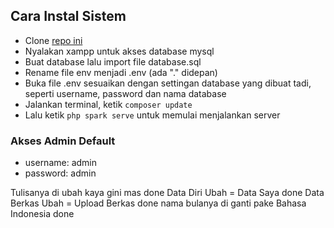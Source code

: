 ## Cara Instal Sistem

- Clone [repo ini](https://github.com/RiyanRIS/tasdiqskripsi)
- Nyalakan xampp untuk akses database mysql
- Buat database lalu import file database.sql
- Rename file env menjadi .env (ada "." didepan)
- Buka file .env sesuaikan dengan settingan database yang dibuat tadi, seperti username, password dan nama database
- Jalankan terminal, ketik `composer update`
- Lalu ketik `php spark serve` untuk memulai menjalankan server

### Akses Admin Default

- username: admin
- password: admin

Tulisanya di ubah kaya gini mas done
Data Diri Ubah = Data Saya done
Data Berkas Ubah = Upload Berkas done
nama bulanya di ganti pake Bahasa Indonesia done
